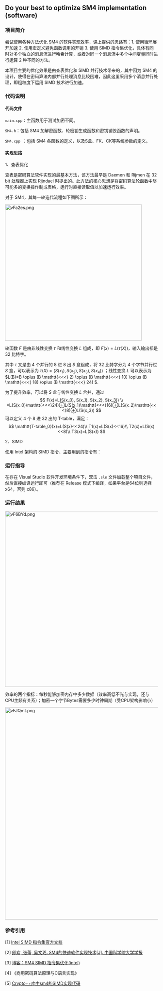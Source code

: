 ## Do your best to optimize SM4 implementation (software)

### 项目简介

尝试使用各种方法优化 SM4 的软件实现效率，课上提供的思路有：1. 使用循环展开加速	2. 使用宏定义避免函数调用的开销	3. 使用 SIMD 指令集优化，具体有同时对多个独立的消息流进行哈希计算，或者对同一个消息流中多个中间变量同时进行运算 2 种不同的方法。

本项目主要的优化效果是由查表优化和 SIMD 并行技术带来的，其中因为 SM4 的设计，使得在密码算法内部并行处理消息比较困难，因此这里采用多个消息并行处理，即粗粒度下运用 SIMD 技术进行加速。

### 代码说明

#### 代码文件

`main.cpp`：主函数用于测试加密不同。

`SM4.h`：包括 SM4 加解密函数、轮密钥生成函数和密钥销毁函数的声明。

`SM4.cpp `：包括 SM4 各函数的定义，以及S盒、FK、CK等系统参数的定义。

#### 实现思路

1、查表优化

查表是密码算法软件实现的最基本方法，该方法最早是 Daemen 和 Rijmen 在 32 bit 处理器上实现 Rijndael 时提出的。此方法的核心思想是将密码算法轮函数中尽可能多的变换操作制成表格，运行时直接读取值以加速运行效率。

对于 SM4，其每一轮迭代流程如下图所示：

<img src="https://s1.ax1x.com/2022/07/31/vFa2es.png" alt="vFa2es.png" width="450px;" />

轮函数 $F$ 是由非线性变换 $\tau$ 和线性变换 $L$ 组成，即 $F(x)=L(\tau(X))$，输入输出都是 32 比特字。

其中 $\tau$ 又是由 4 个并行的 8 进 8 出 $S$ 盒组成，将 32 比特字分为 4 个字节并行过 $S$ 盒，可以表示为 $\tau(X)=(S(x_1),S(x_2),S(x_3),S(x_4))$ ；线性变换 $L$ 可以表示为 $L(B)=B \oplus (B \mathtt{<<<} 2) \oplus (B \mathtt{<<<} 10) \oplus (B \mathtt{<<<} 18) \oplus (B \mathtt{<<<} 24)  $.

为了提升效率，可以将 $S$ 盒与线性变换 $L$ 合并，通过 
$$
F(x)=L(S(x_0), S(x_1), S(x_2), S(x_3)) \\
=L(S(x_0)\mathtt{<<<}24)⊕L(S(x_1)\mathtt{<<<}16)⊕L(S(x_2)\mathtt{<<<}8)⊕L(S(x_3))
$$
可以定义 4 个 8 进 32 出的 T-table，满足：
$$
\mathtt{T-table_0}(x)=L(S(x)<<24)\\
T1(x)=L(S(x)<<16)\\
T2(x)=L(S(x)<<8)\\
T3(x)=L(S(x))
$$


2、SIMD

使用 Intel 架构的 SIMD 指令，主要用到的指令有：





### 运行指导

在存在 Visual Studio 软件开发环境条件下，双击 `.sln` 文件加载整个项目文件，然后直接编译运行即可（推荐在 Release 模式下编译，如果平台是64位则选择 x64，否则 x86）。

### 运行结果

<img src="https://s1.ax1x.com/2022/07/31/vF6BYd.png" alt="vF6BYd.png" width="580px;" />

效率的两个指标：每秒能够加密内存中多少数据（效率高低不光与实现，还与CPU主频有关系）；加密一个字节Bytes需要多少时钟周期（受CPU架构影响小）





<img src="https://s1.ax1x.com/2022/07/31/vFJQmt.png" alt="vFJQmt.png" width="700px" />



### 参考引用

[1] [Intel SIMD 指令集官方文档](https://www.intel.com/content/www/us/en/docs/intrinsics-guide/index.html)

[2] [郎欢, 张蕾, 吴文玲. SM4的快速软件实现技术[J]. 中国科学院大学学报](http://html.rhhz.net/ZGKXYDXXB/20180205.htm)

[3] [博客：SM4 SIMD 指令集优化(intel)](https://www.cnblogs.com/kentle/p/15562530.html)

[4] 《商用密码算法原理与C语言实现》

[5] [Crypto++库中sm4的SIMD实现代码](https://github.com/weidai11/cryptopp/blob/master/sm4_simd.cpp)
